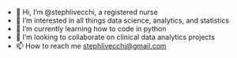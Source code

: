 - 👋 Hi, I’m @stephlivecchi, a registered nurse
- 👀 I’m interested in all things data science, analytics, and statistics
- 🌱 I’m currently learning how to code in python
- 💞️ I’m looking to collaborate on clinical data analytics projects
- 📫 How to reach me stephlivecchi@gmail.com

<!---
stephlivecchi/stephlivecchi is a ✨ special ✨ repository because its `README.md` (this file) appears on your GitHub profile.
You can click the Preview link to take a look at your changes.
--->
